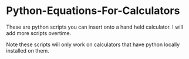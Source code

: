 # Python-Equations-For-Calculators
These are python scripts you can insert onto a hand held calculator.
I will add more scripts overtime.

Note these scripts will only work on calculators that have python locally installed on them.
